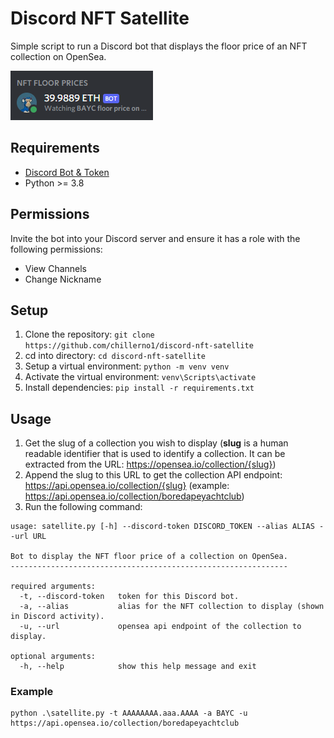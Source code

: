 # Discord NFT Satellite

Simple script to run a Discord bot that displays the floor price of an NFT collection on OpenSea.

![](assets/nft-satellite.png)

## Requirements
- [Discord Bot & Token](https://www.writebots.com/discord-bot-token/) 
- Python >= 3.8

## Permissions
Invite the bot into your Discord server and ensure it has a role with the following permissions: 
- View Channels
- Change Nickname

## Setup

1. Clone the repository: `git clone https://github.com/chillerno1/discord-nft-satellite`
2. cd into directory: `cd discord-nft-satellite`
3. Setup a virtual environment: `python -m venv venv`
4. Activate the virtual environment: `venv\Scripts\activate`
5. Install dependencies: `pip install -r requirements.txt`

## Usage

1. Get the slug of a collection you wish to display (**slug** is a human readable identifier that is used to identify a collection. It can be extracted from the URL: https://opensea.io/collection/{slug}) 
2. Append the slug to this URL to get the collection API endpoint: https://api.opensea.io/collection/{slug} (example: https://api.opensea.io/collection/boredapeyachtclub)
3. Run the following command:

```shell
usage: satellite.py [-h] --discord-token DISCORD_TOKEN --alias ALIAS --url URL

Bot to display the NFT floor price of a collection on OpenSea.
--------------------------------------------------------------

required arguments:
  -t, --discord-token   token for this Discord bot.
  -a, --alias           alias for the NFT collection to display (shown in Discord activity).
  -u, --url             opensea api endpoint of the collection to display.

optional arguments:
  -h, --help            show this help message and exit
```

### Example
```
python .\satellite.py -t AAAAAAAA.aaa.AAAA -a BAYC -u https://api.opensea.io/collection/boredapeyachtclub
```
